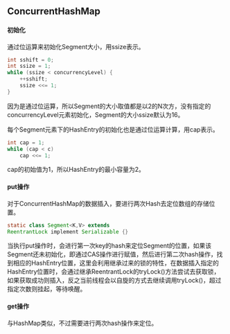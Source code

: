 ## ConcurrentHashMap

#### 初始化

通过位运算来初始化Segment大小，用ssize表示。

````java
int sshift = 0;
int ssize = 1;
while (ssize < concurrencyLevel) {
	++sshift;
  	ssize <<= 1;
}
````

因为是通过位运算，所以Segment的大小取值都是以2的N次方，没有指定的concurrencyLevel元素初始化，Segment的大小ssize默认为16。

每个Segment元素下的HashEntry的初始化也是通过位运算计算，用cap表示。

````java
int cap = 1;
while (cap < c)
  	cap <<= 1;
````

cap的初始值为1，所以HashEntry的最小容量为2。

#### put操作

对于ConcurrentHashMap的数据插入，要进行两次Hash去定位数组的存储位置。

````java
static class Segment<K,V> extends
ReentrantLock implement Serializable {}
````

当执行put操作时，会进行第一次key的hash来定位Segment的位置，如果该Segment还未初始化，即通过CAS操作进行赋值，然后进行第二次hash操作，找到相应的HashEntry位置，这里会利用继承过来的锁的特性，在数据插入指定的HashEntry位置时，会通过继承ReentrantLock的tryLock()方法尝试去获取锁，如果获取成功则插入，反之当前线程会以自旋的方式去继续调用tryLock()，超过指定次数则挂起，等待唤醒。

#### get操作

与HashMap类似，不过需要进行两次hash操作来定位。

#### 